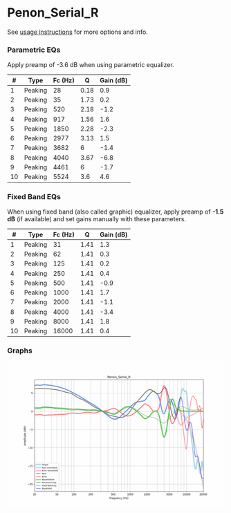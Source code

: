 # Penon_Serial_R
See [usage instructions](https://github.com/jaakkopasanen/AutoEq#usage) for more options and info.

### Parametric EQs
Apply preamp of -3.6 dB when using parametric equalizer.

|   # | Type    |   Fc (Hz) |    Q |   Gain (dB) |
|-----|---------|-----------|------|-------------|
|   1 | Peaking |        28 | 0.18 |         0.9 |
|   2 | Peaking |        35 | 1.73 |         0.2 |
|   3 | Peaking |       520 | 2.18 |        -1.2 |
|   4 | Peaking |       917 | 1.56 |         1.6 |
|   5 | Peaking |      1850 | 2.28 |        -2.3 |
|   6 | Peaking |      2977 | 3.13 |         1.5 |
|   7 | Peaking |      3682 | 6    |        -1.4 |
|   8 | Peaking |      4040 | 3.67 |        -6.8 |
|   9 | Peaking |      4461 | 6    |        -1.7 |
|  10 | Peaking |      5524 | 3.6  |         4.6 |

### Fixed Band EQs
When using fixed band (also called graphic) equalizer, apply preamp of **-1.5 dB** (if available) and set gains manually with these parameters.

|   # | Type    |   Fc (Hz) |    Q |   Gain (dB) |
|-----|---------|-----------|------|-------------|
|   1 | Peaking |        31 | 1.41 |         1.3 |
|   2 | Peaking |        62 | 1.41 |         0.3 |
|   3 | Peaking |       125 | 1.41 |         0.2 |
|   4 | Peaking |       250 | 1.41 |         0.4 |
|   5 | Peaking |       500 | 1.41 |        -0.9 |
|   6 | Peaking |      1000 | 1.41 |         1.7 |
|   7 | Peaking |      2000 | 1.41 |        -1.1 |
|   8 | Peaking |      4000 | 1.41 |        -3.4 |
|   9 | Peaking |      8000 | 1.41 |         1.8 |
|  10 | Peaking |     16000 | 1.41 |         0.4 |

### Graphs
![](./Penon_Serial_R.png)
